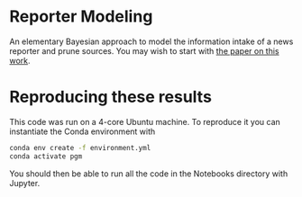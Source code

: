 # Reporter Modeling
An elementary Bayesian approach to model the information intake of a news reporter and prune sources. You may
wish to start with [the paper on this work](https://github.com/linesn/reporter_modeling/blob/main/Documents/Final_Paper_With_Appendix.pdf).

# Reproducing these results
This code was run on a 4-core Ubuntu machine. To reproduce it you can instantiate the Conda environment with
```Bash
conda env create -f environment.yml
conda activate pgm
```
You should then be able to run all the code in the Notebooks directory with Jupyter.
